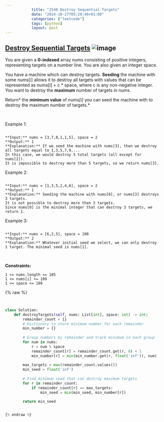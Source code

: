 ```yaml
---
            title: "2548 Destroy Sequential Targets"
            date: "2024-10-27T05:20:46+01:00"
            categories: ["leetcode"]
            tags: [python]
            layout: post
---
```

            
## [Destroy Sequential Targets](https://leetcode.com/problems/destroy-sequential-targets) ![image](https://img.shields.io/badge/Difficulty-Medium-orange)

You are given a **0-indexed** array nums consisting of positive integers, representing targets on a number line. You are also given an integer space.

You have a machine which can destroy targets. **Seeding** the machine with some nums[i] allows it to destroy all targets with values that can be represented as nums[i] + c * space, where c is any non-negative integer. You want to destroy the **maximum** number of targets in nums.

Return* the **minimum value** of *nums[i]* you can seed the machine with to destroy the maximum number of targets.*

 

Example 1:

```

**Input:** nums = [3,7,8,1,1,5], space = 2
**Output:** 1
**Explanation:** If we seed the machine with nums[3], then we destroy all targets equal to 1,3,5,7,9,... 
In this case, we would destroy 5 total targets (all except for nums[2]). 
It is impossible to destroy more than 5 targets, so we return nums[3].

```

Example 2:

```

**Input:** nums = [1,3,5,2,4,6], space = 2
**Output:** 1
**Explanation:** Seeding the machine with nums[0], or nums[3] destroys 3 targets. 
It is not possible to destroy more than 3 targets.
Since nums[0] is the minimal integer that can destroy 3 targets, we return 1.

```

Example 3:

```

**Input:** nums = [6,2,5], space = 100
**Output:** 2
**Explanation:** Whatever initial seed we select, we can only destroy 1 target. The minimal seed is nums[1].

```

 

**Constraints:**

	1 <= nums.length <= 105
	1 <= nums[i] <= 109
	1 <= space <= 109

{% raw %}


```python


class Solution:
    def destroyTargets(self, nums: List[int], space: int) -> int:
        remainder_count = {}
        # Dictionary to store minimum number for each remainder
        min_number = {}
        
        # Group numbers by remainder and track minimum in each group
        for num in nums:
            r = num % space
            remainder_count[r] = remainder_count.get(r, 0) + 1
            min_number[r] = min(min_number.get(r, float('inf')), num)
        
        max_targets = max(remainder_count.values())
        min_seed = float('inf')
        
        # Find minimum seed that can destroy maximum targets
        for r in remainder_count:
            if remainder_count[r] == max_targets:
                min_seed = min(min_seed, min_number[r])
        
        return min_seed


{% endraw %}
